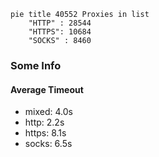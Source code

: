 
```mermaid
pie title 40552 Proxies in list
    "HTTP" : 28544
    "HTTPS": 10684
    "SOCKS" : 8460
```

### Some Info
#### Average Timeout

- mixed: 4.0s
- http: 2.2s
- https: 8.1s
- socks: 6.5s